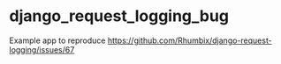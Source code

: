 # django_request_logging_bug
Example app to reproduce https://github.com/Rhumbix/django-request-logging/issues/67
